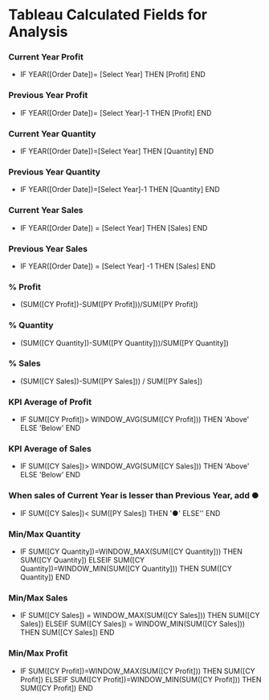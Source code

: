 # Tableau Calculated Fields for Analysis

### Current Year Profit  
 - IF YEAR([Order Date])= [Select Year] 
THEN [Profit] 
END  

### Previous Year Profit  
 - IF YEAR([Order Date])= [Select Year]-1 
THEN [Profit] 
END  

### Current Year Quantity  
 - IF YEAR([Order Date])=[Select Year] THEN [Quantity] END  

### Previous Year Quantity  
 - IF YEAR([Order Date])=[Select Year]-1 THEN [Quantity] END  

### Current Year Sales  
 - IF YEAR([Order Date]) = [Select Year] THEN [Sales] END  

### Previous Year Sales  
 - IF YEAR([Order Date]) = [Select Year] -1 THEN [Sales] END  

### % Profit  
 - (SUM([CY Profit])-SUM([PY Profit]))/SUM([PY Profit])  

### % Quantity  
 - (SUM([CY Quantity])-SUM([PY Quantity]))/SUM([PY Quantity])  

### % Sales  
 - (SUM([CY Sales])-SUM([PY Sales])) / SUM([PY Sales])
   
### KPI Average of Profit  
 - IF SUM([CY Profit])> WINDOW_AVG(SUM([CY Profit])) THEN 'Above' ELSE 'Below' END  

### KPI Average of Sales  
 - IF SUM([CY Sales])> WINDOW_AVG(SUM([CY Sales])) THEN 'Above' ELSE 'Below' END  

### When sales of Current Year is lesser than Previous Year, add ●  
 - IF SUM([CY Sales])< SUM([PY Sales]) THEN '●' ELSE'' END  

### Min/Max Quantity  
 - IF SUM([CY Quantity])=WINDOW_MAX(SUM([CY Quantity])) THEN SUM([CY Quantity]) ELSEIF SUM([CY Quantity])=WINDOW_MIN(SUM([CY Quantity])) THEN SUM([CY Quantity]) END  

### Min/Max Sales  
 - IF SUM([CY Sales]) = WINDOW_MAX(SUM([CY Sales])) THEN SUM([CY Sales]) ELSEIF SUM([CY Sales]) = WINDOW_MIN(SUM([CY Sales])) THEN SUM([CY Sales]) END  

### Min/Max Profit  
 - IF SUM([CY Profit])=WINDOW_MAX(SUM([CY Profit])) THEN SUM([CY Profit]) ELSEIF SUM([CY Profit])=WINDOW_MIN(SUM([CY Profit])) THEN SUM([CY Profit]) END  
